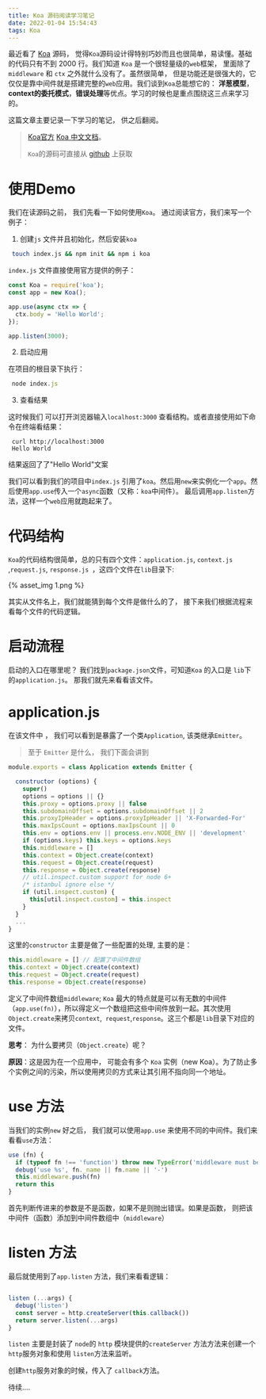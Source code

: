 ```yaml
---
title: Koa 源码阅读学习笔记
date: 2022-01-04 15:54:43
tags: Koa
---
```


最近看了 [Koa](https://koajs.com/#) 源码， 觉得`Koa`源码设计得特别巧妙而且也很简单，易读懂。基础的代码只有不到 2000 行。我们知道 `Koa` 是一个很轻量级的`web`框架， 里面除了`middleware` 和 `ctx` 之外就什么没有了。虽然很简单， 但是功能还是很强大的，它仅仅是靠中间件就是搭建完整的`web`应用。我们谈到`Koa`总能想它的： **洋葱模型**， **context的委托模式**，**错误处理**等优点。学习的时候也是重点围绕这三点来学习的。

这篇文章主要记录一下学习的笔记， 供之后翻阅。

> [Koa官方](https://koajs.com/#)  [Koa  中文文档](https://koa.bootcss.com/)。
>
> `Koa`的源码可直接从 [github](https://github.com/koajs/koa) 上获取



<!--more-->

# 使用Demo

我们在读源码之前， 我们先看一下如何使用`Koa`。 通过阅读官方，我们来写一个例子：

1. 创建`js` 文件并且初始化，然后安装`koa`

```bash
 touch index.js && npm init && npm i koa
```

`index.js` 文件直接使用官方提供的例子：

```javascript
const Koa = require('koa');
const app = new Koa();

app.use(async ctx => {
  ctx.body = 'Hello World';
});

app.listen(3000);
```



2. 启动应用

在项目的根目录下执行： 

   ```js
    node index.js
   ```

   


3. 查看结果


这时候我们 可以打开浏览器输入`localhost:3000` 查看结构。或者直接使用如下命令在终端看结果：

   ```
    curl http://localhost:3000
    Hello World
   ```

   结果返回了了"Hello World"文案

   


我们可以看到我们的项目中`index.js` 引用了`koa`。然后用`new`来实例化一个`app`。然后使用`app.use`传入一个`async`函数（又称：`koa`中间件）。 最后调用`app.listen`方法，这样一个`web`应用就跑起来了。

# 代码结构

`Koa`的代码结构很简单，总的只有四个文件：`application.js`,  `context.js`   ,`request.js`,  `response.js `，这四个文件在`lib`目录下:

{% asset_img 1.png %}

其实从文件名上，我们就能猜到每个文件是做什么的了， 接下来我们根据流程来看每个文件的代码逻辑。



# 启动流程

启动的入口在哪里呢？ 我们找到`package.json`文件，可知道`Koa` 的入口是 `lib`下的`application.js`。 那我们就先来看看该文件。

# application.js

在该文件中 ， 我们可以看到是暴露了一个类`Application`, 该类继承`Emitter`。

> 至于 `Emitter` 是什么， 我们下面会讲到

```javascript
module.exports = class Application extends Emitter {

  constructor (options) {
    super()
    options = options || {}
    this.proxy = options.proxy || false
    this.subdomainOffset = options.subdomainOffset || 2
    this.proxyIpHeader = options.proxyIpHeader || 'X-Forwarded-For'
    this.maxIpsCount = options.maxIpsCount || 0
    this.env = options.env || process.env.NODE_ENV || 'development'
    if (options.keys) this.keys = options.keys
    this.middleware = [] 
    this.context = Object.create(context)
    this.request = Object.create(request)
    this.response = Object.create(response)
    // util.inspect.custom support for node 6+
    /* istanbul ignore else */
    if (util.inspect.custom) {
      this[util.inspect.custom] = this.inspect
    }
  }
  ...
}
```

这里的`constructor`  主要是做了一些配置的处理, 主要的是： 

```javascript
this.middleware = [] // 配置了中间件数组
this.context = Object.create(context)
this.request = Object.create(request)
this.response = Object.create(response)
```

定义了中间件数组`middleware`; `Koa` 最大的特点就是可以有无数的中间件（`app.use(fn)`），所以得定义一个数组把这些中间件放到一起。其次使用`Object.create`来拷贝`context`,` request`,`response`。这三个都是`lib`目录下对应的文件。

**思考**： 为什么要拷贝（`Object.create`）呢？

**原因**：这是因为在一个应用中， 可能会有多个 `Koa` 实例（new Koa）。为了防止多个实例之间的污染，所以使用拷贝的方式来让其引用不指向同一个地址。

# use 方法

当我们的实例`new` 好之后， 我们就可以使用`app.use` 来使用不同的中间件。我们来看看`use`方法：

```javascript
use (fn) {
  if (typeof fn !== 'function') throw new TypeError('middleware must be a function!')
  debug('use %s', fn._name || fn.name || '-')
  this.middleware.push(fn)
  return this
}
```

首先判断传进来的参数是不是函数，如果不是则抛出错误。如果是函数， 则把该中间件（函数）添加到中间件数组中（`middleware`）

# listen 方法

 最后就使用到了`app.listen` 方法，我们来看看逻辑：

```javascript

listen (...args) {
  debug('listen')
  const server = http.createServer(this.callback())
  return server.listen(...args)
}
```

`listen` 主要是封装了 `node`的 `http` 模块提供的`createServer` 方法方法来创建一个`http`服务对象和使用 `listen`方法来监听。

创建`http`服务对象的时候，传入了 `callback`方法。


待续....
